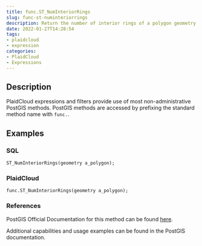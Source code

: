```yaml
---
title: func.ST_NumInteriorRings
slug: func-st-numinteriorrings
description: Return the number of interior rings of a polygon geometry
date: 2022-01-27T14:28:54
tags:
- plaidcloud
- expression
categories:
- PlaidCloud
- Expressions
---
```



## Description


PlaidCloud expressions and filters provide use of most non-administrative PostGIS methods. PostGIS methods are accessed by prefixing the standard method name with `func.`.



## Examples


### SQL



```
ST_NumInteriorRings(geometry a_polygon);
```


### PlaidCloud



```
func.ST_NumInteriorRings(geometry a_polygon);
```


### References


PostGIS Official Documentation for this method can be found [here](https://postgis.net/docs/manual-3.1/ST_NumInteriorRings.html).



Additional capabilities and usage examples can be found in the PostGIS documentation.

